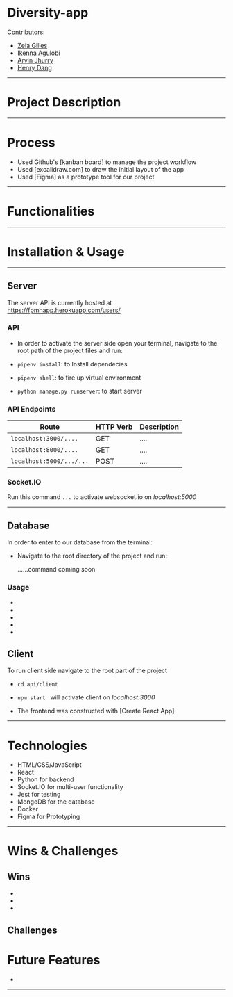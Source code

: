 # Diversity-app


Contributors:
* [Zeia Gilles](https://github.com/Zeiadork)
* [Ikenna Agulobi](https://github.com/ike-agu)
* [Arvin Jhurry](https://github.com/ArvinJhurry)
* [Henry Dang](https://github.com/UCEHenry)

---------

# Project Description


-------

# Process

* Used Github's [kanban board] to manage the project workflow
* Used [excalidraw.com] to draw the initial layout of the app
* Used [Figma] as a prototype tool for our project

-------

# Functionalities

-------

# Installation & Usage


-----

## Server

The server API is currently hosted at https://fpmhapp.herokuapp.com/users/

### API

* In order to activate the server side open your terminal, navigate to the root path of the project files and run:

* `pipenv install`: to Install dependecies
* `pipenv shell`: to fire up virtual environment
* `python manage.py runserver`: to start server


### API Endpoints

| Route | HTTP Verb  | Description |
|------|------|-----|
| `localhost:3000/....` | GET  |....|
| `localhost:8000/....` | GET | ....|
| `localhost:5000/.../...` | POST |....|


### Socket.IO

Run this command `...` to activate websocket.io on *localhost:5000*

------

## Database

In order to enter to our database from the terminal:
* Navigate to the root directory of the project and run:

  ......command coming soon


### Usage
*
*
*
*
*

## Client

To run client side navigate to the root part of the project

* `cd api/client`

* `npm start ` will activate client on *localhost:3000*

* The frontend was constructed with [Create React App]
-------

# Technologies

* HTML/CSS/JavaScript
* React
* Python for backend
* Socket.IO for multi-user functionality
* Jest for testing
* MongoDB for the database
* Docker
* Figma for Prototyping


-------

# Wins & Challenges

## Wins

*
*
*

## Challenges

# Future Features

*


-------
